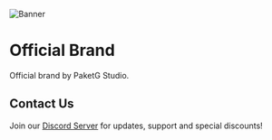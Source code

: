 ![Banner]()

# Official Brand

Official brand by PaketG Studio.

## Contact Us

Join our [Discord Server](https://discord.paketg.com) for updates, support and special discounts!
